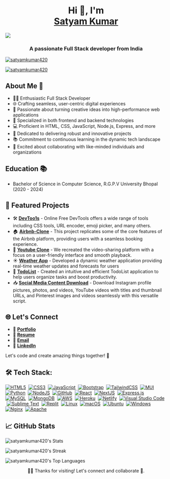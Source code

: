  
<h1 align="center">Hi 👋, I'm <div class="badge-base LI-profile-badge" data-locale="en_US" data-size="medium" data-theme="dark" data-type="VERTICAL" data-vanity="satyam-kumar-3b71aa205" data-version="v1"><a class="badge-base__link LI-simple-link" href="https://in.linkedin.com/in/satyam-kumar-3b71aa205?trk=profile-badge">Satyam Kumar</a></div></h1>
<img src="https://info.varonis.com/hubfs/Imported_Blog_Media/varonis-pentesting-hero@2x-1-1-1.png">
<h3 align="center">A passionate Full Stack developer from India</h3>

<p align="left"> <a href="https://github.com/satyamkumar420"> <img src="https://komarev.com/ghpvc/?username=satyamkumar420&label=Profile%20views&color=1180ff&style=flat" alt="satyamkumar420" /></a> </p>

<p align="left"> <a href="https://github.com/satyamkumar420"><img src="https://github-profile-trophy.vercel.app/?username=satyamkumar420&theme=radical" alt="satyamkumar420" /></a> </p>

## About Me 🚀
- 👨‍💻 Enthusiastic Full Stack Developer
- 🌐 Crafting seamless, user-centric digital experiences
- 🚀 Passionate about turning creative ideas into high-performance web applications
- 🎯 Specialized in both frontend and backend technologies
- 💻 Proficient in HTML, CSS, JavaScript, Node.js, Express, and more
- 🌟 Dedicated to delivering robust and innovative projects
- 📚 Commitment to continuous learning in the dynamic tech landscape
- 🤝 Excited about collaborating with like-minded individuals and organizations

## Education 📚
- Bachelor of Science in Computer Science, R.G.P.V University Bhopal (2020 - 2024)

<!-- Featured Projects -->
## 🚀 Featured Projects

- 🛠️ [**DevToo1s**](https://www.devtoo1s.dev) - Online Free DevTools offers a wide range of tools including CSS tools, URL encoder, emoji picker, and many others.
- 🏠 [**Airbnb-Clone**](https://airbnb-clone-2024.vercel.app/) - This project replicates some of the core features of the Airbnb platform, providing users with a seamless booking experience.
- 🎥 [**Youtube Clone**](https://github.com/satyamkumar420/YouTube2.0) - We recreated the video-sharing platform with a focus on a user-friendly interface and smooth playback.
- ☀️ [**Weather App**](https://github.com/satyamkumar420/React-Weather-App) - Developed a dynamic weather application providing real-time weather updates and forecasts for users
- 📝 [**TodoList**](https://github.com/satyamkumar420/TodoList) - Created an intuitive and efficient TodoList application to help users organize tasks and boost productivity.
- 📥 [**Social Media Content Download**](https://github.com/satyamkumar420/Social_Media_Content_Dwonload) - Download Instagram profile pictures, photos, and videos, YouTube videos with titles and thumbnail URLs, and Pinterest images and videos seamlessly with this versatile script.


<!-- Let's Connect -->
## 🌐 Let's Connect
- 💼 [**Portfolio**](https://satyam404.vercel.app)
- 📝 [**Resume**](https://drive.google.com/file/d/1ofc3M-hccZ7LXVJ7BDlx4F7GnZ-e4Cj0/view?usp=sharing)
- 📧 [**Email**](mailto:satyamkumar2460@gmail.com)
- 🤝 [**LinkedIn**](https://www.linkedin.com/in/satyamkumar404)  

Let's code and create amazing things together! 🚀

## 🛠️ Tech Stack:
[![HTML5](https://img.shields.io/badge/html5-%23E0234E.svg?style=for-the-badge&logo=html5&logoColor=white)](https://github.com/satyamkumar420)
&nbsp;[![CSS3](https://img.shields.io/badge/css3-%231572B6.svg?style=for-the-badge&logo=css3&logoColor=white)](https://github.com/satyamkumar420)
&nbsp;[![JavaScript](https://img.shields.io/badge/javascript-%23323330.svg?style=for-the-badge&logo=javascript&logoColor=%23F7DF1E)](https://github.com/satyamkumar420)
&nbsp;[![Bootstrap](https://img.shields.io/badge/bootstrap-%23563D7C.svg?style=for-the-badge&logo=bootstrap&logoColor=white)](https://github.com/satyamkumar420)
&nbsp;[![TailwindCSS](https://img.shields.io/badge/tailwindcss-%2338B2AC.svg?style=for-the-badge&logo=tailwind-css&logoColor=white)](https://github.com/satyamkumar420)
&nbsp;[![MUI](https://img.shields.io/badge/MUI-%230081CB.svg?style=for-the-badge&logo=mui&logoColor=white)](https://github.com/satyamkumar420)
&nbsp;[![Python](https://img.shields.io/badge/python-3670A0?style=for-the-badge&logo=python&logoColor=ffdd54)](https://github.com/satyamkumar420)
&nbsp;[![NodeJS](https://img.shields.io/badge/node.js-6DA55F?style=for-the-badge&logo=node.js&logoColor=white)](https://github.com/satyamkumar420)
&nbsp;[![GitHub](https://img.shields.io/badge/github-%23121011.svg?style=for-the-badge&logo=github&logoColor=white)](https://github.com/satyamkumar420)
&nbsp;[![React](https://img.shields.io/badge/react-%2320232a.svg?style=for-the-badge&logo=react&logoColor=%2361DAFB)](https://github.com/satyamkumar420)
&nbsp;[![NextJS](https://img.shields.io/badge/next.js-000000?style=for-the-badge&logo=nextdotjs&logoColor=white)](https://github.com/satyamkumar420)
&nbsp;[![Express.js](https://img.shields.io/badge/express.js-%23404d59.svg?style=for-the-badge&logo=express&logoColor=%2361DAFB)](https://github.com/satyamkumar420)
&nbsp;[![MySQL](https://img.shields.io/badge/mysql-%2300f.svg?style=for-the-badge&logo=mysql&logoColor=white)](https://github.com/satyamkumar420)
&nbsp;[![MongoDB](https://img.shields.io/badge/MongoDB-%2320232a.svg?style=for-the-badge&logo=mongodb&logoColor=#00DC82)](https://github.com/satyamkumar420)
&nbsp;[![AWS](https://img.shields.io/badge/AWS-%23FF9900.svg?style=for-the-badge&logo=amazon-aws&logoColor=white)](https://github.com/satyamkumar420)
&nbsp;[![Heroku](https://img.shields.io/badge/heroku-%23430098.svg?style=for-the-badge&logo=heroku&logoColor=white)](https://github.com/satyamkumar420)
&nbsp;[![Netlify](https://img.shields.io/badge/netlify-%23000000.svg?style=for-the-badge&logo=netlify&logoColor=#00C7B7)](https://github.com/satyamkumar420)
&nbsp;[![Visual Studio Code](https://img.shields.io/badge/Visual%20Studio%20Code-0078d7.svg?style=for-the-badge&logo=visual-studio-code&logoColor=white)](https://github.com/satyamkumar420)
&nbsp;[![Sublime Text](https://img.shields.io/badge/sublime_text-%23575757.svg?style=for-the-badge&logo=sublime-text&logoColor=important)](https://github.com/satyamkumar420)
&nbsp;[![Replit](https://img.shields.io/badge/Replit-DD1200?style=for-the-badge&logo=Replit&logoColor=white)](https://github.com/satyamkumar420)
&nbsp;[![Linux](https://img.shields.io/badge/Linux-FCC624?style=for-the-badge&logo=linux&logoColor=black)](https://github.com/satyamkumar420)
&nbsp;[![macOS](https://img.shields.io/badge/mac%20os-000000?style=for-the-badge&logo=macos&logoColor=F0F0F0)](https://github.com/satyamkumar420)
&nbsp;[![Ubuntu](https://img.shields.io/badge/Ubuntu-E95420?style=for-the-badge&logo=ubuntu&logoColor=white)](https://github.com/satyamkumar420)
&nbsp;[![Windows](https://img.shields.io/badge/Windows-0078D6?style=for-the-badge&logo=windows&logoColor=white)](https://github.com/satyamkumar420)
&nbsp;[![Nginx](https://img.shields.io/badge/nginx-%23009639.svg?style=for-the-badge&logo=nginx&logoColor=white)](https://github.com/satyamkumar420)
&nbsp;[![Apache](https://img.shields.io/badge/apache-%23D42029.svg?style=for-the-badge&logo=apache&logoColor=white)](https://github.com/satyamkumar420)

## 📈 GitHub Stats
![satyamkumar420's Stats](https://github-readme-stats.vercel.app/api?username=satyamkumar420&theme=radical&show_icons=true&hide_border=true&count_private=true)

![satyamkumar420's Streak](https://github-readme-streak-stats.herokuapp.com/?user=satyamkumar420&theme=radical&hide_border=true)

![satyamkumar420's Top Languages](https://github-readme-stats.vercel.app/api/top-langs/?username=satyamkumar420&theme=radical&show_icons=true&hide_border=true&layout=compact)


<!-- Footer -->
<p align="center">
  👨‍💻 Thanks for visiting! Let's connect and collaborate 🌟.
</p>


              
